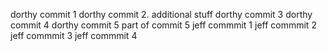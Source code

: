 dorthy commit 1
dorthy commit 2. additional stuff
dorthy commit 3 
dorthy commit 4
dorthy commit 5
part of commit 5
jeff commmit 1
jeff commmit 2
jeff commmit 3
jeff commmit 4
